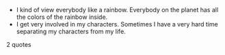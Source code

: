  - I kind of view everybody like a rainbow. Everybody on the planet has all the colors of the rainbow inside.
 - I get very involved in my characters. Sometimes I have a very hard time separating my characters from my life.

2 quotes